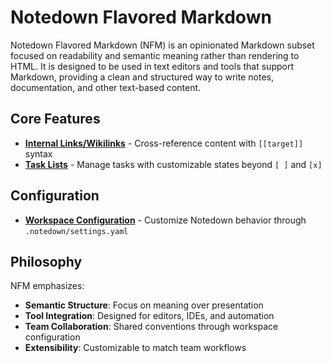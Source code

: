 
# Notedown Flavored Markdown

Notedown Flavored Markdown (NFM) is an opinionated Markdown subset focused on readability and semantic meaning rather than rendering to HTML. It is designed to be used in text editors and tools that support Markdown, providing a clean and structured way to write notes, documentation, and other text-based content.

## Core Features

- [**Internal Links/Wikilinks**](./wikilinks.md) - Cross-reference content with `[[target]]` syntax
- [**Task Lists**](./tasks.md) - Manage tasks with customizable states beyond `[ ]` and `[x]`

## Configuration

- [**Workspace Configuration**](./configuration.md) - Customize Notedown behavior through `.notedown/settings.yaml`

## Philosophy

NFM emphasizes:
- **Semantic Structure**: Focus on meaning over presentation
- **Tool Integration**: Designed for editors, IDEs, and automation
- **Team Collaboration**: Shared conventions through workspace configuration
- **Extensibility**: Customizable to match team workflows
